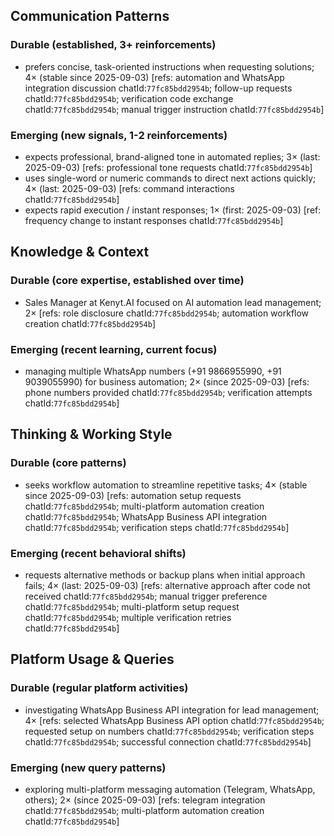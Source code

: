 ## Communication Patterns
### Durable (established, 3+ reinforcements)
- prefers concise, task-oriented instructions when requesting solutions; 4× (stable since 2025-09-03) [refs: automation and WhatsApp integration discussion chatId:`77fc85bdd2954b`; follow-up requests chatId:`77fc85bdd2954b`; verification code exchange chatId:`77fc85bdd2954b`; manual trigger instruction chatId:`77fc85bdd2954b`]

### Emerging (new signals, 1-2 reinforcements)
- expects professional, brand-aligned tone in automated replies; 3× (last: 2025-09-03) [refs: professional tone requests chatId:`77fc85bdd2954b`]
- uses single-word or numeric commands to direct next actions quickly; 4× (last: 2025-09-03) [refs: command interactions chatId:`77fc85bdd2954b`]
- expects rapid execution / instant responses; 1× (first: 2025-09-03) [ref: frequency change to instant responses chatId:`77fc85bdd2954b`]

## Knowledge & Context
### Durable (core expertise, established over time)
- Sales Manager at Kenyt.AI focused on AI automation lead management; 2× [refs: role disclosure chatId:`77fc85bdd2954b`; automation workflow creation chatId:`77fc85bdd2954b`]

### Emerging (recent learning, current focus)
- managing multiple WhatsApp numbers (+91 9866955990, +91 9039055990) for business automation; 2× (since 2025-09-03) [refs: phone numbers provided chatId:`77fc85bdd2954b`; verification attempts chatId:`77fc85bdd2954b`]

## Thinking & Working Style
### Durable (core patterns)
- seeks workflow automation to streamline repetitive tasks; 4× (stable since 2025-09-03) [refs: automation setup requests chatId:`77fc85bdd2954b`; multi-platform automation creation chatId:`77fc85bdd2954b`; WhatsApp Business API integration chatId:`77fc85bdd2954b`; verification steps chatId:`77fc85bdd2954b`]

### Emerging (recent behavioral shifts)
- requests alternative methods or backup plans when initial approach fails; 4× (last: 2025-09-03) [refs: alternative approach after code not received chatId:`77fc85bdd2954b`; manual trigger preference chatId:`77fc85bdd2954b`; multi-platform setup request chatId:`77fc85bdd2954b`; multiple verification retries chatId:`77fc85bdd2954b`]

## Platform Usage & Queries
### Durable (regular platform activities)
- investigating WhatsApp Business API integration for lead management; 4× [refs: selected WhatsApp Business API option chatId:`77fc85bdd2954b`; requested setup on numbers chatId:`77fc85bdd2954b`; verification steps chatId:`77fc85bdd2954b`; successful connection chatId:`77fc85bdd2954b`]

### Emerging (new query patterns)
- exploring multi-platform messaging automation (Telegram, WhatsApp, others); 2× (since 2025-09-03) [refs: telegram integration chatId:`77fc85bdd2954b`; multi-platform automation creation chatId:`77fc85bdd2954b`]